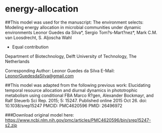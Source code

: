 # energy-allocation
##This model was used for the manuscript:
The environment selects: Modeling energy allocation in microbial communities under dynamic environments 
Leonor Guedes da Silva*, Sergio Tom?s-Mart?nez*, Mark C.M. van Loosdrecht, S. Aljoscha Wahl
* Equal contribution

Department of Biotechnology, Delft University of Technology, The Netherlands

Corresponding Author: Leonor Guedes da Silva
E-Mail: LeonorGuedesdaSilva@gmail.com

##This model was adapted from the following previous work:
Elucidating temporal resource allocation and diurnal dynamics in phototrophic metabolism using conditional FBA
Marco R?gen, Alexander Bockmayr, and Ralf Steuerb
Sci Rep. 2015; 5: 15247.
Published online 2015 Oct 26. doi: 10.1038/srep15247
PMCID: PMC4620596
PMID: 26496972

###Download original model here:
https://www.ncbi.nlm.nih.gov/pmc/articles/PMC4620596/bin/srep15247-s2.zip